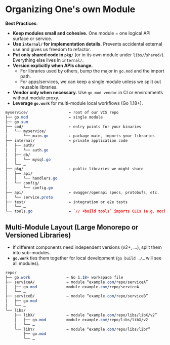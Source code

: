 # Organizing One's own Module 

**Best Practices**:

- **Keep modules small and cohesive.**
  One module = one logical API surface or service.
- **Use `internal/` for implementation details.**
  Prevents accidental external use and gives us freedom to refactor.
- **Put only shared code in `pkg/`** (or in its own module under `libs/`/`shared/`).
  Everything else lives in `internal/`.
- **Version explicitly when APIs change.**
  - For libraries used by others, bump the major in `go.mod` and the import path.
  - For apps/services, we can keep a single module unless we split out reusable libraries.
- **Vendor only when necessary.**
  Use `go mod vendor` in CI or environments without module proxy.
- **Leverage `go.work`** for multi-module local workflows (Go 1.18+).

```css
myservice/                  ← root of our VCS repo
├── go.mod                  ← single module
├── go.sum
├── cmd/                    ← entry points for your binaries
│   └── myservice/          
│       └── main.go         ← package main, imports your libraries
├── internal/               ← private application code
│   ├── auth/
│   │   └── auth.go
│   ├── db/
│   │   └── mysql.go
│   └── …
├── pkg/                    ← public libraries we might share
│   ├── api/
│   │   └── handlers.go
│   └── config/
│       └── config.go
├── api/                    ← swagger/openapi specs, protobufs, etc.
│   └── service.proto
├── test/                   ← integration or e2e tests
│   └── …
└── tools.go                ← `// +build tools` imports CLIs (e.g. mockgen)
```



## Multi-Module Layout (Large Monorepo or Versioned Libraries)

- If different components need independent versions (v2+, …), split them into sub-modules.
- **`go.work`** ties them together for local development (`go build ./…` will see all modules).

```css
repo/
├── go.work                ← Go 1.18+ workspace file
├── serviceA/              ← module “example.com/repo/serviceA”
│   ├── go.mod             module example.com/repo/serviceA
│   └── …
├── serviceB/              ← module “example.com/repo/serviceB”
│   ├── go.mod
│   └── …
└── libs/
    ├── libX/              ← module “example.com/repo/libs/libX/v2”
    │   ├── go.mod         module example.com/repo/libs/libX/v2
    │   └── …
    └── libY/              ← module “example.com/repo/libs/libY”
        ├── go.mod
        └── …
```


